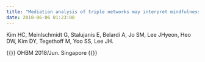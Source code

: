 ```yaml
---
title: "Mediation analysis of triple networks may interpret mindfulness in real-time fMRI neurofeedback"
date: 2018-06-06 01:23:00
---
```


Kim HC, Meinlschmidt G, Stalujanis E, Belardi A, Jo SM, Lee JHyeon, Heo DW, Kim DY, Tegethoff M, Yoo SS, Lee JH.

{{<format bright-green>}}
OHBM 2018/Jun. Singapore
{{</format>}}